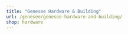 ```yaml
---
title: "Genesee Hardware & Building"
url: /genesee/genesee-hardware-and-building/
shop: hardware
---
```

